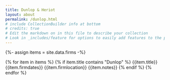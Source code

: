```yaml
---
title: Dunlop & Heriot
layout: about
permalink: /dunlop.html
# include CollectionBuilder info at bottom
# credits: true
# Edit the markdown on in this file to describe your collection
# Look in _includes/feature for options to easily add features to the page
---
```


{%- assign items = site.data.firms -%}

{% for item in items %}
{% if item.title contains "Dunlop" %}
{{item.title}}
{{item.firmdates}}
{{item.firmlocation}}
{{item.notes}}
{% endif %}
{% endfor %}